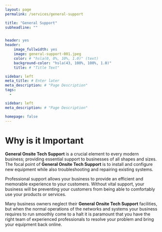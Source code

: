 ```yaml
---
layout: page
permalink: /services/general-support

title: "General Support"
subheadline: ""


header: yes
header:
    image_fullwidth: yes
    image: general-support-001.jpeg
    color: # "hsla(0, 0%, 10%, 1.0)" (text)
    background-color: "hsla(43, 100%, 100%, 1.0)"
    title: # "Title Text"

sidebar: left
meta_title: # Enter later
meta_description: # "Page Description"
tags:
  - 

sidebar: left
meta_description: # "Page Description"

homepage: false
---
```


# Why is it Important

__General Onsite Tech Support__ is a crucial element to every modern business; providing essential support to businesses of all shapes and sizes. The focal point of __General Onsite Tech Support__ is to install and configure new equipment while also troubleshooting and repairing existing systems. 

Professional support allows your business to provide an efficient and memorable experience to your customers. Without vital support, your business will be preventing your customers from being able to comfortably use your products or services. 

Many business owners neglect their __General Onsite Tech Support__ facilities, but when the normal operations of the networks and systems your business requires to run smoothly come to a halt it is paramount that you have the right team of experienced professionals to resolve your problem and bring your equipment back online. 







<!-- 

AI TEXT:
Onsite IT tech support is a crucial aspect of the modern business world, providing essential support for organizations of all sizes and industries. With the increasing reliance on technology and digital systems, it is more important than ever to have an onsite IT support team to ensure that equipment and systems are working optimally and that problems are quickly addressed.

The role of an onsite IT tech support team involves a wide range of responsibilities, including the installation and configuration of new equipment, troubleshooting and repair of existing systems, and ongoing maintenance and monitoring. This requires a broad range of technical skills, including a deep understanding of hardware and software, networking, and security.

One of the primary responsibilities of an onsite IT tech support team is the installation and configuration of new equipment. This can include servers, workstations, printers, and other devices, as well as the installation of software and applications. The team is responsible for ensuring that all new equipment is configured correctly and that it is integrated with existing systems. This helps to ensure that new equipment is working optimally and that it does not cause any disruptions or downtime.

Another important aspect of onsite IT tech support is troubleshooting and repair. This may involve identifying and resolving problems with specific pieces of equipment, or addressing network or security issues. Troubleshooting can be a complex and time-consuming process, but it is essential in order to keep systems running smoothly. Onsite IT tech support teams are equipped with the skills and knowledge necessary to quickly identify and resolve problems, minimizing downtime and disruption.

In addition to installation and troubleshooting, onsite IT tech support teams are also responsible for ongoing maintenance and monitoring. This includes tasks such as checking and replacing batteries, cleaning and dusting equipment, and performing firmware updates. These tasks are critical to ensuring that equipment is running at optimal levels and that potential problems are identified and addressed before they can cause disruptions or downtime.

Another important aspect of onsite IT tech support is security. This includes monitoring the network and systems for security threats, such as viruses, malware, and hacking attempts. The team is responsible for implementing and maintaining security measures, such as firewalls, intrusion detection systems, and antivirus software, to protect against these threats. In the event of a security breach, the onsite IT tech support team is responsible for identifying and resolving the problem, and taking steps to prevent it from happening again in the future.

Disaster recovery and business continuity planning is another important aspect of onsite IT tech support. This includes creating and testing plans to ensure that systems and equipment can continue to function in the event of a disaster or other disruption. This may include backup systems, redundant equipment, and off-site data storage. The onsite IT tech support team is responsible for ensuring that these plans are in place and that they are regularly tested and updated.

Finally, onsite IT tech support teams are responsible for providing training and education to staff. This includes training on the use of specific equipment and software, as well as training on best practices for IT management and security. This helps to ensure that staff are equipped with the knowledge and skills necessary to use technology effectively, and that they are aware of the importance of proper security practices.

In conclusion, onsite IT tech support is an essential aspect of modern businesses and organizations. With the increasing reliance on technology and digital systems, it is more important than ever to have an onsite IT support team to ensure that equipment and systems are working optimally and that problems are quickly addressed. From installation and configuration to troubleshooting and repair, onsite IT tech support teams play a critical role in ensuring that businesses have the technology they need to be successful.



/-->
